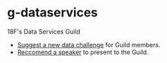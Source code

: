 # g-dataservices

18F's Data Services Guild

* [Suggest a new data challenge](../../issues/new?template=DATA_CHALLENGE.md) for Guild members.
* [Reccomend a speaker](../../issues/new?template=SPEAKER_SUGGESTION.md) to present to the Guild.
